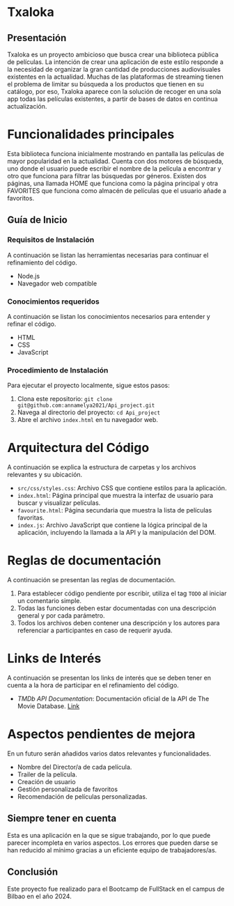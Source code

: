 # Txaloka

## Presentación 
Txaloka es un proyecto ambicioso que busca crear una biblioteca pública de películas. La intención de crear una aplicación de este estilo responde a la necesidad de organizar la gran cantidad de producciones audiovisuales existentes en la actualidad. Muchas de las plataformas de streaming tienen el problema de limitar su búsqueda a los productos que tienen en su catálogo, por eso, Txaloka aparece con la solución de recoger en una sola app todas las películas existentes, a partir de bases de datos en continua actualización.
        
# Funcionalidades principales
Esta biblioteca funciona inicialmente mostrando en pantalla las películas de mayor popularidad en la actualidad. Cuenta con dos motores de búsqueda, uno donde el usuario puede escribir el nombre de la película a encontrar y otro que funciona para filtrar las búsquedas por géneros. Existen dos páginas, una llamada HOME que funciona como la página principal y otra FAVORITES que funciona como almacén de películas que el usuario añade a favoritos.

## Guía de Inicio 

### Requisitos de Instalación
A continuación se listan las herramientas necesarias para continuar el refinamiento del código.
- Node.js
- Navegador web compatible

### Conocimientos requeridos
A continuación se listan los conocimientos necesarios para entender y refinar el código.
- HTML
- CSS
- JavaScript

### Procedimiento de Instalación
Para ejecutar el proyecto localmente, sigue estos pasos:
1. Clona este repositorio: `git clone git@github.com:annamelya2021/Api_project.git`
2. Navega al directorio del proyecto: `cd Api_project`
3. Abre el archivo `index.html` en tu navegador web.

# Arquitectura del Código
A continuación se explica la estructura de carpetas y los archivos relevantes y su ubicación.
- `src/css/styles.css`: Archivo CSS que contiene estilos para la aplicación.
- `index.html`: Página principal que muestra la interfaz de usuario para buscar y visualizar películas.
- `favourite.html`: Página secundaria que muestra la lista de películas favoritas.
- `index.js`: Archivo JavaScript que contiene la lógica principal de la aplicación, incluyendo la llamada a la API y la manipulación del DOM.

# Reglas de documentación
A continuación se presentan las reglas de documentación.
1. Para establecer código pendiente por escribir, utiliza el tag `TODO` al iniciar un comentario simple.
2. Todas las funciones deben estar documentadas con una descripción general y por cada parámetro.
3. Todos los archivos deben contener una descripción y los autores para referenciar a participantes en caso de requerir ayuda.

# Links de Interés
A continuación se presentan los links de interés que se deben tener en cuenta a la hora de participar en el refinamiento del código.
- *TMDb API Documentation*: Documentación oficial de la API de The Movie Database. [Link](https://developers.themoviedb.org/3/getting-started/introduction)
        
# Aspectos pendientes de mejora
En un futuro serán añadidos varios datos relevantes y funcionalidades.
- Nombre del Director/a de cada película.
- Trailer de la película.
- Creación de usuario
- Gestión personalizada de favoritos
- Recomendación de películas personalizadas.

## Siempre tener en cuenta
Esta es una aplicación en la que se sigue trabajando, por lo que puede parecer incompleta en varios aspectos. Los errores que pueden darse se han reducido al mínimo gracias a un eficiente equipo de trabajadores/as.

## Conclusión
Este proyecto fue realizado para el Bootcamp de FullStack en el campus de Bilbao en el año 2024.
